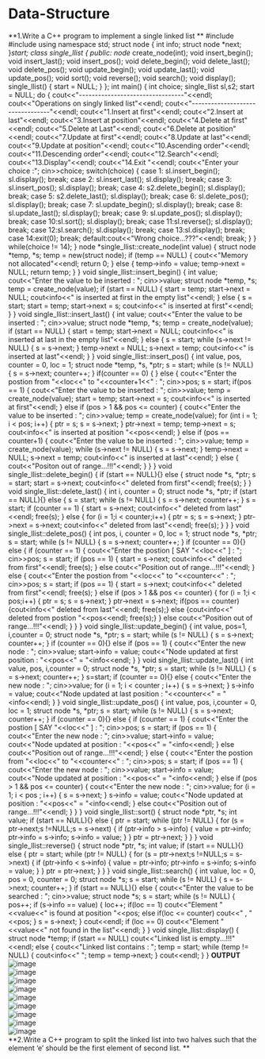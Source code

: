 # Data-Structure
**1.Write a C++ program to implement a single linked list **
#include<iostream> 
#include<cstdlib> 
using namespace std; 
struct node 
{ 
 int info; 
 struct node *next; 
}*start; 
class single_llist 
{ 
 public: 
 node* create_node(int); 
 void insert_begin(); 
 void insert_last(); 
 void insert_pos(); 
 void delete_begin(); 
 void delete_last(); 
 void delete_pos(); 
 void update_begin(); 
 void update_last(); 
 void update_pos(); 
 void sort(); 
 void reverse(); 
 void search(); 
 void display(); 
 single_llist() 
 { 
 start = NULL; 
 } 
}; 
int main() 
{ 
 int choice; 
 single_llist sl,s2; 
 start = NULL; 
 do 
 { 
 cout<<"---------------------------------"<<endl; 
 cout<<"Operations on singly linked list"<<endl; 
 cout<<"---------------------------------"<<endl; 
 cout<<"1.Insert at first"<<endl; 
 cout<<"2.Insert at last"<<endl; 
 cout<<"3.Insert at position"<<endl; 
 cout<<"4.Delete at first"<<endl; 
 cout<<"5.Delete at Last"<<endl; 
 cout<<"6.Delete at position"<<endl; 
 cout<<"7.Update at first"<<endl; 
 cout<<"8.Update at last"<<endl; 
 cout<<"9.Update at position"<<endl; 
 cout<<"10.Ascending order"<<endl; 
 cout<<"11.Descending order"<<endl; 
 cout<<"12.Search"<<endl; 
 cout<<"13.Display"<<endl; 
 cout<<"14.Exit "<<endl; 
 cout<<"Enter your choice :"; 
 cin>>choice; 
 switch(choice) 
 { 
 case 1: sl.insert_begin(); 
 sl.display(); 
 break; 
 case 2: sl.insert_last(); 
 sl.display(); 
 break; 
 case 3: sl.insert_pos(); 
 sl.display(); 
 break; 
 case 4: s2.delete_begin(); 
 sl.display(); 
 break; 
 case 5: s2.delete_last(); 
 sl.display(); 
 break; 
 case 6: sl.delete_pos(); 
 sl.display(); 
 break; 
 case 7: sl.update_begin(); 
 sl.display(); 
 break; 
 case 8: sl.update_last(); 
 sl.display(); 
 break; 
 case 9: sl.update_pos(); 
 sl.display(); 
 break; 
 case 10:sl.sort(); 
 sl.display(); 
 break; 
 case 11:sl.reverse(); 
 sl.display(); 
 break; 
 case 12:sl.search(); 
 sl.display(); 
 break; 
 case 13:sl.display(); 
 break; 
 case 14:exit(0); 
 break; 
 default:cout<<"Wrong choice...???"<<endl; 
 break; 
 } 
 } 
 while(choice != 14); 
} 
node *single_llist::create_node(int value) 
{ 
 struct node *temp, *s; 
 temp = new(struct node); 
 if (temp == NULL) 
 { 
 cout<<"Memory not allocated"<<endl; 
 return 0; 
 } 
 else 
 { 
 temp->info = value; 
 temp->next = NULL; 
 return temp; 
 } 
} 
void single_llist::insert_begin() 
{ 
 int value; 
 cout<<"Enter the value to be inserted : "; 
 cin>>value; 
 struct node *temp, *s; 
 temp = create_node(value); 
 if (start == NULL) 
 { 
 start = temp; 
 start->next = NULL; 
 cout<<temp->info<<" is inserted at first in the empty list"<<endl; 
 } 
 else 
 { 
 s = start; 
 start = temp; 
 start->next = s; 
 cout<<temp->info<<" is inserted at first"<<endl; 
 } 
} 
void single_llist::insert_last() 
{ 
 int value; 
 cout<<"Enter the value to be inserted : "; 
 cin>>value; 
 struct node *temp, *s; 
 temp = create_node(value); 
 if (start == NULL) 
 { 
 start = temp; 
 start->next = NULL; 
 cout<<temp->info<<" is inserted at last in the empty list"<<endl; 
 } 
 else 
 { 
 s = start; 
 while (s->next != NULL) 
 { 
 s = s->next; 
 } 
 temp->next = NULL; 
 s->next = temp; 
 cout<<temp->info<<" is inserted at last"<<endl; 
 } 
} 
void single_llist::insert_pos() 
{ 
 int value, pos, counter = 0, loc = 1; 
 struct node *temp, *s, *ptr; 
 s = start; 
 while (s != NULL) 
{
 s = s->next; 
 counter++; 
 } 
 if(counter == 0)
 { } 
 else 
 { 
 cout<<"Enter the postion from "<<loc<<" to "<<counter+1<<" : "; 
 cin>>pos; 
 s = start; 
 if(pos == 1) 
 { 
 cout<<"Enter the value to be inserted : "; 
 cin>>value; 
 temp = create_node(value); 
 start = temp; 
 start->next = s; 
 cout<<temp->info<<" is inserted at first"<<endl; 
 } 
 else if (pos > 1 && pos <= counter) 
 { 
 cout<<"Enter the value to be inserted : "; 
 cin>>value; 
 temp = create_node(value); 
 for (int i = 1; i < pos; i++) 
 { 
 ptr = s; 
 s = s->next; 
 } 
 ptr->next = temp; 
 temp->next = s; 
 cout<<temp->info<<" is inserted at position "<<pos<<endl; 
 } 
 else if (pos == counter+1) 
 { 
 cout<<"Enter the value to be inserted : "; 
 cin>>value; 
 temp = create_node(value); 
 while (s->next != NULL) 
 { 
 s = s->next; 
 } 
 temp->next = NULL; 
 s->next = temp; 
 cout<<temp->info<<" is inserted at last"<<endl; 
 } 
 else 
 { 
 cout<<"Positon out of range...!!!"<<endl; 
 } 
 } 
} 
void single_llist::delete_begin() 
{ 
 if (start == NULL){} 
 else 
 { 
 struct node *s, *ptr; 
 s = start; 
 start = s->next; 
 cout<<s->info<<" deleted from first"<<endl; 
 free(s); 
 } 
} 
void single_llist::delete_last() 
{ 
 int i, counter = 0; 
 struct node *s, *ptr; 
 if (start == NULL){} 
 else 
 { 
 s = start; 
 while (s != NULL) 
 { 
 s = s->next; 
 counter++; 
 } 
 s = start; 
 if (counter == 1) 
 { 
 start = s->next; 
 cout<<s->info<<" deleted from last"<<endl; 
 free(s); 
 } 
 else 
 { 
 for (i = 1;i < counter;i++) 
 { 
 ptr = s; 
 s = s->next; 
 } 
 ptr->next = s->next; 
 cout<<s->info<<" deleted from last"<<endl; 
 free(s); 
 } 
 } 
} 
void single_llist::delete_pos() 
{ 
 int pos, i, counter = 0, loc = 1; 
 struct node *s, *ptr; 
 s = start; 
 while (s != NULL) 
 { 
 s = s->next; 
 counter++; 
 } 
 if (counter == 0){} 
 else 
 { 
 if (counter == 1) 
 { 
 cout<<"Enter the postion [ SAY "<<loc<<" ] : "; 
 cin>>pos; 
 s = start; 
 if (pos == 1) 
 { 
 start = s->next; 
 cout<<s->info<<" deleted from first"<<endl; 
 free(s); 
 } 
 else 
 cout<<"Position out of range...!!!"<<endl; 
 } 
 else 
 { 
 cout<<"Enter the postion from "<<loc<<" to "<<counter<<" : "; 
 cin>>pos; 
 s = start; 
 if (pos == 1) 
 { 
 start = s->next; 
 cout<<s->info<<" deleted from first"<<endl; 
 free(s); 
 } 
 else if (pos > 1 && pos <= counter) 
 { 
 for (i = 1;i < pos;i++) 
 { 
 ptr = s; 
 s = s->next; 
 } 
 ptr->next = s->next; 
 if(pos == counter) 
 {cout<<s->info<<" deleted from last"<<endl; 
 free(s);} 
 else 
 {cout<<s->info<<" deleted from postion "<<pos<<endl; 
 free(s);} 
 } 
 else 
 cout<<"Position out of range...!!!"<<endl; 
 } 
 } 
} 
void single_llist::update_begin() 
{ 
 int value, pos=1, i,counter = 0; 
 struct node *s, *ptr; 
 s = start; 
 while (s != NULL) 
 { 
 s = s->next; 
 counter++; 
 } 
 if (counter == 0){} 
 else if (pos == 1) 
 { 
 cout<<"Enter the new node : "; 
 cin>>value; 
 start->info = value; 
 cout<<"Node updated at first position : "<<pos<<" = "<<start->info<<endl; 
 } 
} 
void single_llist::update_last() 
{ 
 int value, pos, i,counter = 0; 
 struct node *s, *ptr; 
 s = start; 
 while (s != NULL) 
 { 
 s = s->next; 
 counter++; 
 } 
 s=start; 
 if (counter == 0){} 
 else 
 { 
 cout<<"Enter the new node : "; 
 cin>>value; 
 for (i = 1; i < counter ; i++) 
 { 
 s = s->next; 
 } 
 s->info = value; 
 cout<<"Node updated at last position : "<<counter<<" = "<<s->info<<endl; 
 } 
} 
void single_llist::update_pos() 
{ 
 int value, pos, i,counter = 0, loc = 1; 
 struct node *s, *ptr; 
 s = start; 
 while (s != NULL) 
 { 
 s = s->next; 
 counter++; 
 } 
 if (counter == 0){} 
 else 
 { 
 if (counter == 1) 
 { 
 cout<<"Enter the postion [ SAY "<<loc<<" ] : "; 
 cin>>pos; 
 s = start; 
 if (pos == 1) 
 { 
 cout<<"Enter the new node : "; 
 cin>>value; 
 start->info = value; 
 cout<<"Node updated at position : "<<pos<<" = "<<start->info<<endl; 
 } 
 else 
 cout<<"Position out of range...!!!"<<endl; 
 } 
 else 
 { 
 cout<<"Enter the postion from "<<loc<<" to "<<counter<<" : "; 
 cin>>pos; 
 s = start; 
 if (pos == 1) 
 { 
 cout<<"Enter the new node : "; 
 cin>>value; 
 start->info = value; 
 cout<<"Node updated at position : "<<pos<<" = "<<start->info<<endl; 
 } 
 else if (pos > 1 && pos <= counter) 
 { 
 cout<<"Enter the new node : "; 
 cin>>value; 
 for (i = 1; i < pos ; i++) 
 { 
 s = s->next; 
 } 
 s->info = value; 
 cout<<"Node updated at position : "<<pos<<" = "<<s->info<<endl; 
 } 
 else 
 cout<<"Position out of range...!!!"<<endl; 
 } 
 } 
} 
void single_llist::sort() 
{ 
 struct node *ptr, *s; 
 int value; 
 if (start == NULL){} 
 else 
 { 
 ptr = start; 
 while (ptr != NULL) 
 { 
 for (s = ptr->next;s !=NULL;s = s->next) 
 { 
 if (ptr->info > s->info) 
 { 
 value = ptr->info; 
 ptr->info = s->info; 
 s->info = value; 
 } 
 } 
 ptr = ptr->next; 
 } 
 } 
} 
void single_llist::reverse() 
{ 
 struct node *ptr, *s; 
 int value; 
 if (start == NULL){} 
 else 
 { 
 ptr = start; 
 while (ptr != NULL) 
 { 
 for (s = ptr->next;s !=NULL;s = s->next) 
 { 
 if (ptr->info < s->info) 
 { 
 value = ptr->info; 
 ptr->info = s->info; 
 s->info = value; 
 } 
 } 
 ptr = ptr->next; 
 } 
 } 
} 
void single_llist::search() 
{ 
 int value, loc = 0, pos = 0, counter = 0; 
 struct node *s; 
 s = start; 
 while (s != NULL) 
 { 
 s = s->next; 
 counter++; 
 } 
 if (start == NULL){} 
 else 
 { 
 cout<<"Enter the value to be searched : "; 
 cin>>value; 
 struct node *s; 
 s = start; 
 while (s != NULL) 
 { 
 pos++; 
 if (s->info == value) 
 { 
 loc++; 
 if(loc == 1) 
 cout<<"Element "<<value<<" is found at position "<<pos; 
 else if(loc <= counter) 
 cout<<" , "<<pos; 
 } 
 s = s->next; 
 } 
 cout<<endl; 
 if (loc == 0) 
 cout<<"Element "<<value<<" not found in the list"<<endl; 
 } 
} 
void single_llist::display() 
{ 
 struct node *temp; 
 if (start == NULL) 
 cout<<"Linked list is empty...!!!"<<endl; 
 else 
 { 
 cout<<"Linked list contains : "; 
 temp = start; 
 while (temp != NULL) 
 { 
 cout<<temp->info<<" "; 
 temp = temp->next; 
 } 
 cout<<endl; 
 } 
}
**OUTPUT**<br>
![image](https://user-images.githubusercontent.com/97940850/154896268-1322fe75-eec8-4bdb-bd39-a9284a3d21ab.png)<br>
![image](https://user-images.githubusercontent.com/97940850/154896356-d2715411-39ff-4769-bbba-1550a0a34abb.png)<br>
![image](https://user-images.githubusercontent.com/97940850/154896412-04e252ef-4ea2-4969-afe6-d70eb6560d44.png)<br>
![image](https://user-images.githubusercontent.com/97940850/154896460-a8bfc12a-6419-45c5-b70e-0e7d5c386c3a.png)<br>
![image](https://user-images.githubusercontent.com/97940850/154896519-87b5cf4e-ba88-457c-846c-653b7b1d4a1f.png)<br>
![image](https://user-images.githubusercontent.com/97940850/154896573-45ae784c-ec6b-4c1a-8018-41c8713fb98b.png)<br>
![image](https://user-images.githubusercontent.com/97940850/154896650-4ffd5e3f-9752-43fb-924a-d4bf1613073f.png)<br>
![image](https://user-images.githubusercontent.com/97940850/154896708-5b95f103-27e4-4835-9f4f-ce427b1d4d01.png)<br>
![image](https://user-images.githubusercontent.com/97940850/154896779-e4da56c0-61f5-4510-90f9-bbd9a31fd82f.png)<br>
 **2.Write a C++ program to split the linked list into two halves such that the element ‘e’ should be the first element of second list. **
 
